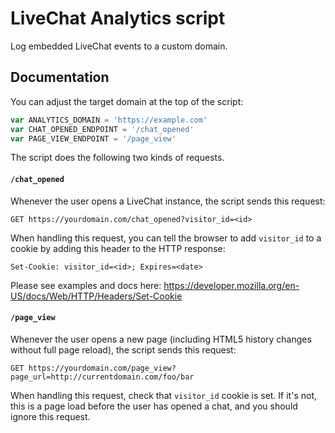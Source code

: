 # LiveChat Analytics script

Log embedded LiveChat events to a custom domain.

## Documentation

You can adjust the target domain at the top of the script:

```JavaScript
var ANALYTICS_DOMAIN = 'https://example.com'
var CHAT_OPENED_ENDPOINT = '/chat_opened'
var PAGE_VIEW_ENDPOINT = '/page_view'
```

The script does the following two kinds of requests.

#### `/chat_opened`

Whenever the user opens a LiveChat instance, the script sends this request:

```
GET https://yourdomain.com/chat_opened?visitor_id=<id>
```

When handling this request, you can tell the browser to add `visitor_id` to a cookie by adding this header to the HTTP response:

```
Set-Cookie: visitor_id=<id>; Expires=<date>
```

Please see examples and docs here: https://developer.mozilla.org/en-US/docs/Web/HTTP/Headers/Set-Cookie

#### `/page_view`

Whenever the user opens a new page (including HTML5 history changes without full page reload), the script sends this request:

```
GET https://yourdomain.com/page_view?page_url=http://currentdomain.com/foo/bar
```

When handling this request, check that `visitor_id` cookie is set.
If it's not, this is a page load before the user has opened a chat, and you should ignore this request.

